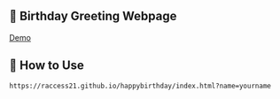 ## 🎉 Birthday Greeting Webpage 

[Demo](https://fajarghifar.github.io/happybirthday/)

## 🚀 How to Use

    https://raccess21.github.io/happybirthday/index.html?name=yourname
